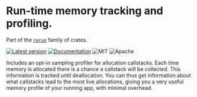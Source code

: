 # Run-time memory tracking and profiling.

Part of the [`rerun`](https://github.com/rerun-io/rerun) family of crates.

[![Latest version](https://img.shields.io/crates/v/re_memory.svg)](https://crates.io/crates/re_memory)
[![Documentation](https://docs.rs/re_memory/badge.svg)](https://docs.rs/re_memory)
![MIT](https://img.shields.io/badge/license-MIT-blue.svg)
![Apache](https://img.shields.io/badge/license-Apache-blue.svg)

Includes an opt-in sampling profiler for allocation callstacks.
Each time memory is allocated there is a chance a callstack will be collected.
This information is tracked until deallocation.
You can thus get information about what callstacks lead to the most live allocations,
giving you a very useful memory profile of your running app, with minimal overhead.
